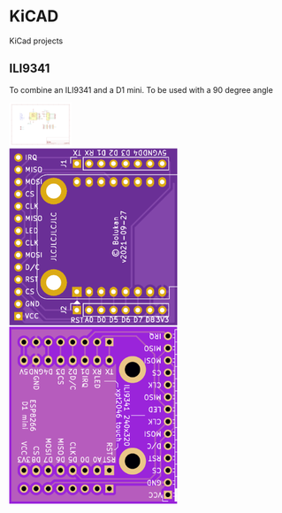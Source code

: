 # KiCAD
KiCad projects

## ILI9341  
To combine an ILI9341 and a D1 mini. To be used with a 90 degree angle  

<a href="ili9341/images/ili9341_schematic.png"><img src="ili9341/images/ili9341_schematic.png" height="80"></a>  
<a href="ili9341/images/ili9341_front.png"><img src="ili9341/images/ili9341_front.png" height="320"></a> <a href="ili9341/images/ili9341_back.png"><img src="ili9341/images/ili9341_back.png" height="320"></a>  


